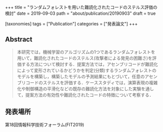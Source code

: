 +++
title = "ランダムフォレストを用いた難読化されたコードのステルス評価の検討"
date = 2019-09-03
path = "about/publication/20190903"
draft = true

[taxonomies]
tags = ["Publication"]
categories = ["発表論文"]
+++

## Abstract

> 本研究では，機械学習のアルゴリズムの1つであるランダムフォレストを用いて，難読化されたコードのステルス(攻撃者による発見の困難さ)を評価する方法について検討する．提案方法では，アセンブリコードが難読化によって変形されているかどうかを判定(分類)するランダムフォレストのモデルを構築し，構築したモデルの予測結果にもとづいて，任意のアセンブリコードのステルスを評価する．ケーススタディでは，演算表現の複雑化や制御構造の平滑化などの既存の難読化方法を対象にした実験を通して，提案方法の有効性や難読化されたコードの特徴について考察する．

## 発表場所

第18回情報科学技術フォーラム(FIT2019)